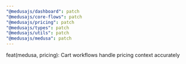 ```yaml
---
"@medusajs/dashboard": patch
"@medusajs/core-flows": patch
"@medusajs/pricing": patch
"@medusajs/types": patch
"@medusajs/utils": patch
"@medusajs/medusa": patch
---
```


feat(medusa, pricing): Cart workflows handle pricing context accurately
